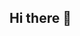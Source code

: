 ## Hi there 👋

<!Welcome to My GitHub Profile! 👨‍💻

I'm a passionate explorer of the intersections between technology and security, with a keen focus on applying machine learning to solve complex problems. My journey involves constant learning and the creation of innovative projects that push the boundaries of what technology can achieve.

🌟 Interests

Machine Learning & AI: Enthusiastic about developing intelligent systems that learn and adapt.
Cybersecurity: Dedicated to enhancing the security and resilience of digital infrastructures.
Quantum Computing: Fascinated by the potential of quantum mechanics to revolutionize computing.
🚀 Let's Collaborate!

I'm always open to connect and collaborate on exciting projects. If you share similar interests or have an innovative project in mind, feel free to reach out!

📫 Get in Touch

LinkedIn (https://www.linkedIn.com/in/ericufomadu/)
Email (eufomadu@stetson.edu)
Looking forward to connecting with like-minded individuals and exploring the vast opportunities in the tech world!

